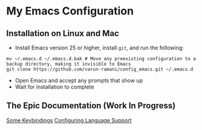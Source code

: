 # My Emacs Configuration

## Installation on Linux and Mac
* Install Emacs version 25 or higher, install `git`, and run the following:
```shell
mv ~/.emacs.d ~/.emacs.d.bak # Move any preexisting configuration to a backup directory, making it invisible to Emacs 
git clone https://github.com/varun-ramani/config_emacs.git ~/.emacs.d
```
* Open Emacs and accept any prompts that show up
* Wait for installation to complete

## The Epic Documentation (Work In Progress)
[Some Keybindings](documentation/keybindings.md)
[Configuring Language Support](documentation/languages.md)
